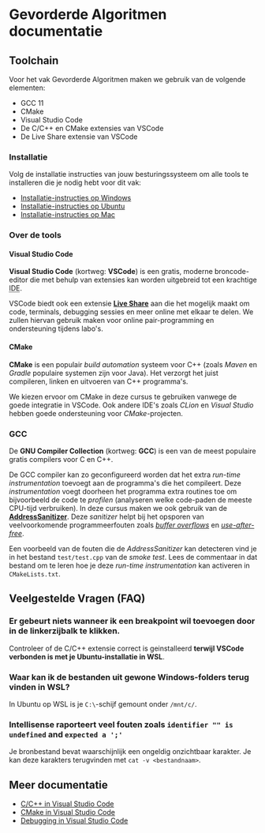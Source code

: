 # Gevorderde Algoritmen documentatie

## Toolchain

Voor het vak Gevorderde Algoritmen maken we gebruik van de volgende elementen:

- GCC 11
- CMake
- Visual Studio Code
- De C/C++ en CMake extensies van VSCode
- De Live Share extensie van VSCode

### Installatie

Volg de installatie instructies van jouw besturingssysteem om alle tools te installeren
die je nodig hebt voor dit vak:

* [Installatie-instructies op Windows](setup/SETUP.windows.md)
* [Installatie-instructies op Ubuntu](setup/SETUP.ubuntu.md)
* [Installatie-instructies op Mac](setup/SETUP.mac.md)

### Over de tools

#### Visual Studio Code

**Visual Studio Code** (kortweg: **VSCode**) is een gratis, moderne broncode-editor die met behulp van 
extensies kan worden uitgebreid tot een krachtige <abbr title="Integrated Development Environment">IDE</abbr>.

VSCode biedt ook een extensie [**Live Share**](https://marketplace.visualstudio.com/items?itemName=MS-vsliveshare.vsliveshare) aan 
die het mogelijk maakt om code, terminals, debugging sessies en meer online met elkaar te delen.
We zullen hiervan gebruik maken voor online pair-programming en ondersteuning tijdens labo's.

#### CMake

**CMake** is een populair *build automation* systeem voor C++ (zoals *Maven* en *Gradle* 
populaire systemen zijn voor Java). Het verzorgt het juist compileren, linken en uitvoeren 
van C++ programma's.

We kiezen ervoor om CMake in deze cursus te gebruiken vanwege de goede integratie in VSCode.
Ook andere IDE's zoals *CLion* en *Visual Studio* hebben goede ondersteuning voor *CMake*-projecten.

### GCC

De **GNU Compiler Collection** (kortweg: **GCC**) is een van de meest populaire gratis compilers voor C en C++.

De GCC compiler kan zo geconfigureerd worden dat het extra *run-time instrumentation* toevoegt aan de programma's die 
het compileert. Deze *instrumentation* voegt doorheen het programma extra routines toe om bijvoorbeeld de code te *profilen* 
(analyseren welke code-paden de meeste CPU-tijd verbruiken).
In deze cursus maken we ook gebruik van de [**AddressSanitizer**](https://github.com/google/sanitizers/wiki/AddressSanitizer).
Deze *sanitizer* helpt bij het opsporen van veelvoorkomende programmeerfouten zoals 
[*buffer overflows*](https://en.wikipedia.org/wiki/Buffer_overflow) 
en [*use-after-free*](https://en.wikipedia.org/wiki/Dangling_pointer).

Een voorbeeld van de fouten die de *AddressSanitizer* kan detecteren vind je in het bestand `test/test.cpp` van de *smoke test*.
Lees de commentaar in dat bestand om te leren hoe je deze *run-time instrumentation* kan activeren in `CMakeLists.txt`.

## Veelgestelde Vragen (FAQ)

### Er gebeurt niets wanneer ik een breakpoint wil toevoegen door in de linkerzijbalk te klikken.

Controleer of de C/C++ extensie correct is geinstalleerd **terwijl VSCode verbonden is met je Ubuntu-installatie in WSL**.

### Waar kan ik de bestanden uit gewone Windows-folders terug vinden in WSL?

In Ubuntu op WSL is je `C:\`-schijf gemount onder `/mnt/c/`.

### Intellisense raporteert veel fouten zoals `identifier "​​" is undefined` and `expected a ';'`

Je bronbestand bevat waarschijnlijk een ongeldig onzichtbaar karakter. Je kan deze karakters terugvinden met `cat -v <bestandnaam>`.

## Meer documentatie

* [C/C++ in Visual Studio Code](https://code.visualstudio.com/docs/languages/cpp)
* [CMake in Visual Studio Code](https://code.visualstudio.com/docs/cpp/cmake-linux)
* [Debugging in Visual Studio Code](https://code.visualstudio.com/docs/editor/debugging)
